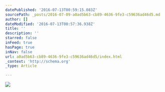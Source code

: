 ```yaml
---
datePublished: '2016-07-13T00:59:15.083Z'
sourcePath: _posts/2016-07-09-a0ad5b63-cb89-4636-9fe3-c59636ad46d5.md
author: []
dateModified: '2016-07-13T00:57:36.938Z'
title: ''
description: ''
starred: false
inFeed: true
hasPage: true
inNav: false
url: a0ad5b63-cb89-4636-9fe3-c59636ad46d5/index.html
_context: 'http://schema.org'
_type: Article

---
```

![](https://imgflo.herokuapp.com/graph/vahj1ThiexotieMo/1b15d3d0021047494d37a0a8e89d2f3b/croprotate.jpg?cropheight=6000&cropwidth=4798&degrees=0&input=https%3A%2F%2Fthe-grid-user-content.s3-us-west-2.amazonaws.com%2F3d5b6048-44af-4aba-8b8f-39626fe3a843.jpg&x=0&y=0)